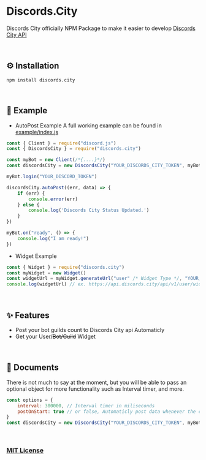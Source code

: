 # Discords.City
Discords City officially NPM Package to make it easier to develop [Discords City API](https://api.discords.city/api)

<br />

## ⚙ Installation
`npm install discords.city`

<br />

## 📜 Example

- AutoPost Example
A full working example can be found in [example/index.js](https://github.com/DiscordsCity/DiscordsCity-SDK/blob/main/example/index.js)

```js
const { Client } = require("discord.js")
const { DiscordsCity } = require("discords.city")

const myBot = new Client(/*{....}*/)
const discordsCity = new DiscordsCity("YOUR_DISCORDS_CITY_TOKEN", myBot)

myBot.login("YOUR_DISCORD_TOKEN")

discordsCity.autoPost((err, data) => {
    if (err) {
        console.error(err)
    } else {    
        console.log('Discords City Status Updated.')
    }
})

myBot.on("ready", () => {
    console.log("I am ready!")
})
```

- Widget Example
```js
const { Widget } = require("discords.city")
const myWidget = new Widget()
const widgetUrl = myWidget.generateUrl("user" /* Widget Type */, "YOUR_DISCORD_ID", "YOUR_WIDGET_THEME") // Theme is an optional argument.
console.log(widgetUrl) // ex. https://api.discords.city/api/v1/user/widget/theme-1/488958506280550402
```
<br />

## ✨ Features
- Post your bot guilds count to Discords City api Automaticly
- Get your User/<del>Bot/Guild</del> Widget
<br />

## 📃 Documents
There is not much to say at the moment, but you will be able to pass an optional object for more functionality such as Interval timer, and more.

```js
const options = {
    interval: 300000, // Interval timer in miliseconds
    postOnStart: true // or false, Automaticly post data whenever the client is ready.
}
const discordsCity = new DiscordsCity("YOUR_DISCORDS_CITY_TOKEN", myBot, options)
```

<br />

### [MIT License](https://github.com/DiscordsCity/DiscordsCity-SDK/blob/main/LICENSE)

